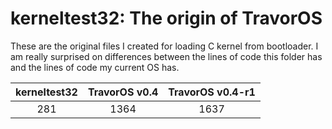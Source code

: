 # kerneltest32: The origin of TravorOS

These are the original files I created for loading C kernel from bootloader. I am really surprised on differences between the lines of code this folder has and the lines of code my current OS has.

| kerneltest32 | TravorOS v0.4 | TravorOS v0.4-r1 |
| :----------: | :-----------: | :--------------: |
| 281          | 1364          | 1637             |
